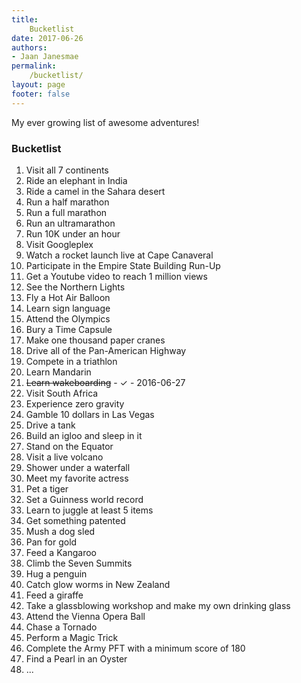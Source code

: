 ```yaml
---
title:
    Bucketlist
date: 2017-06-26
authors:
- Jaan Janesmae
permalink:
    /bucketlist/
layout: page
footer: false
---
```

My ever growing list of awesome adventures!

### Bucketlist

1. Visit all 7 continents
1. Ride an elephant in India
1. Ride a camel in the Sahara desert
1. Run a half marathon
1. Run a full marathon
1. Run an ultramarathon
1. Run 10K under an hour
1. Visit Googleplex
1. Watch a rocket launch live at Cape Canaveral
1. Participate in the Empire State Building Run-Up
1. Get a Youtube video to reach 1 million views
1. See the Northern Lights
1. Fly a Hot Air Balloon
1. Learn sign language
1. Attend the Olympics
1. Bury a Time Capsule
1. Make one thousand paper cranes
1. Drive all of the Pan-American Highway
1. Compete in a triathlon
1. Learn Mandarin
1. <del>Learn wakeboarding</del> - ✓ - 2016-06-27
1. Visit South Africa
1. Experience zero gravity
1. Gamble 10 dollars in Las Vegas
1. Drive a tank
1. Build an igloo and sleep in it
1. Stand on the Equator
1. Visit a live volcano
1. Shower under a waterfall
1. Meet my favorite actress
1. Pet a tiger
1. Set a Guinness world record
1. Learn to juggle at least 5 items
1. Get something patented
1. Mush a dog sled
1. Pan for gold
1. Feed a Kangaroo
1. Climb the Seven Summits
1. Hug a penguin
1. Catch glow worms in New Zealand
1. Feed a giraffe
1. Take a glassblowing workshop and make my own drinking glass
1. Attend the Vienna Opera Ball
1. Chase a Tornado
1. Perform a Magic Trick
1. Complete the Army PFT with a minimum score of 180
1. Find a Pearl in an Oyster
1. ...
